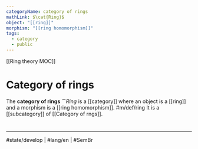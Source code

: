 ```yaml
---
categoryName: category of rings
mathLink: $\cat{Ring}$
object: "[[ring]]"
morphism: "[[ring homomorphism]]"
tags:
  - category
  - public
---
```

[[Ring theory MOC]]
# Category of rings

The **category of rings** $\cat{Ring}$ is a [[category]] where
an object is a [[ring]]
and a morphism is a [[ring homomorphism]]. #m/def/ring 
It is a [[subcategory]] of [[Category of rngs]].

#
---
#state/develop | #lang/en | #SemBr
